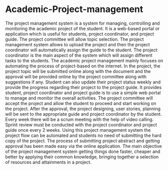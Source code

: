 # Academic-Project-management
The project management system is a system for managing, controlling and monitoring the academic project of the student. It is a web-based portal or application which is useful for students, project coordinator, and project guide. The project committee will allow topic selection. The project management system allows to upload the project and then the project coordinator will automatically assign the guide to the student. The project coordinator is the main aspect of the system which will assign different tasks to the students. The academic project management mainly focuses on automating the process of project-based on the internet. In the project, the project topic will be submitted online along with the document and the approval will be provided online by the project committee along with suggestions if any. Student can also update their project status weekly and provide the progress regarding their project to the project guide. It provides student, project coordinator and project guide is to use a simple web portal to manage and monitor the overall activities. The project committee will accept the project and allow the student to proceed and start working on the project. After the approval, the project designing, user stories, planning will be sent to the appropriate guide and project coordinator by the student. Every week there will be a scrum meeting with the help of video calling. Sprint review must be conducted with the project coordinator and project guide once every 2 weeks. Using this project management system the project flow can be automated and students no need of submitting the hard copy of the project. The process of submitting project abstract and getting approval has been made easy via the online application. The main objective of the project management system getting things done faster, cheaper and better by applying their common knowledge, bringing together a selection of resources and attainments in a project.
